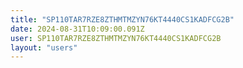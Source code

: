 ```yaml
---
title: "SP110TAR7RZE8ZTHMTMZYN76KT4440CS1KADFCG2B"
date: 2024-08-31T10:09:00.091Z
user: SP110TAR7RZE8ZTHMTMZYN76KT4440CS1KADFCG2B
layout: "users"
---
```

    